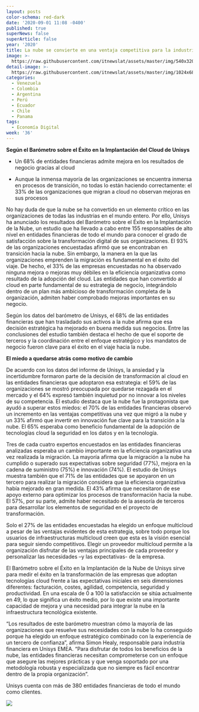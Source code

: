 ```yaml
---
layout: posts
color-schema: red-dark
date: '2020-09-01 11:08 -0400'
published: true
superNews: false
superArticle: false
year: '2020'
title: La nube se convierte en una ventaja competitiva para la industria financiera
image: >-
  https://raw.githubusercontent.com/itnewslat/assets/master/img/540x320/Cloud-Computing-p.jpg
detail-image: >-
  https://raw.githubusercontent.com/itnewslat/assets/master/img/1024x680/Cloud-Computing-g.jpg
categories:
  - Venezuela
  - Colombia
  - Argentina
  - Perú
  - Ecuador
  - Chile
  - Panama
tags:
  - Economía Digital
week: '36'
---
```

**Según el Barómetro sobre el Éxito en la Implantación del Cloud de Unisys**
 
- Un 68% de entidades financieras admite mejora en los resultados de negocio gracias al cloud

- Aunque la inmensa mayoría de las organizaciones se encuentra inmersa en procesos de transición, no todas lo están haciendo correctamente: el 33% de las organizaciones que migran a cloud no observan mejoras en sus procesos

No hay duda de que la nube se ha convertido en un elemento crítico en las organizaciones de todas las industrias en el mundo entero. Por ello, Unisys ha anunciado los resultados del Barómetro sobre el Éxito en la Implantación de la Nube, un estudio que ha llevado a cabo entre 155 responsables de alto nivel en entidades financieras de todo el mundo para conocer el grado de satisfacción sobre la transformación digital de sus organizaciones. El 93% de las organizaciones encuestadas afirmó que se encontraban en transición hacia la nube. Sin embargo, la manera en la que las organizaciones emprenden la migración es fundamental en el éxito del viaje. De hecho, el 33% de las empresas encuestadas no ha observado ninguna mejora o mejoras muy débiles en la eficiencia organizativa como resultado de la adopción del cloud. Las entidades que han convertido al cloud en parte fundamental de su estrategia de negocio, integrándolo dentro de un plan más ambicioso de transformación completa de la organización, admiten haber comprobado mejoras importantes  en su negocio. 

Según los datos del barómetro de Unisys, el 68% de las entidades financieras que han trasladado sus activos a la nube afirma que esa decisión estratégica ha mejorado en buena medida sus negocios. Entre las conclusiones del estudio también destaca el hecho de que el soporte de terceros y la coordinación entre el enfoque estratégico y los mandatos de negocio fueron clave para el éxito en el viaje hacia la nube. 

**El miedo a quedarse atrás como motivo de cambio**

De acuerdo con los datos del informe de Unisys, la ansiedad y la incertidumbre formaron parte de la decisión de transformación al cloud en las entidades financieras que adoptaron esa estrategia: el 59% de las organizaciones se mostró preocupada por quedarse rezagada en el mercado y el 64% expresó también inquietud por no innovar a los niveles de su competencia. El estudio destaca que la nube fue la protagonista que ayudó a superar estos miedos: el 70% de las entidades financieras observó un incremento en las ventajas competitivas una vez que migró a la nube y un 33% afirmó que invertir en innovación fue clave para la transición a la nube. El 65% esperaba como beneficio fundamental de la adopción de tecnologías cloud la seguridad en los datos y en la tecnología. 

Tres de cada cuatro expertos encuestados en las entidades financieras analizadas esperaba un cambio importante en la eficiencia organizativa una vez realizada la migración. La mayoría afirma que la migración a la nube ha cumplido o superado sus expectativas sobre seguridad (77%), mejora en la cadena de suministro (75%) e innovación (74%). El estudio de Unisys muestra también que el 71% de las entidades que se apoyaron en un tercero para realizar la migración considera que la eficiencia organizativa había mejorado en gran medida. El 43% afirma que necesitaron de ese apoyo externo para optimizar los procesos de transformación hacia la nube. El 57%, por su parte, admite haber necesitado de la asesoría de terceros para desarrollar los elementos de seguridad en el proyecto de transformación. 

Solo el 27% de las entidades encuestadas ha elegido un enfoque multicloud a pesar de las ventajas evidentes de esta estrategia, sobre todo porque los usuarios de infraestructuras multicloud creen que esta es la visión esencial para seguir siendo competitivos. Elegir un proveedor multicloud permite a la organización disfrutar de las ventajas principales de cada proveedor y personalizar las necesidades –y las expectativas- de la empresa. 

El Barómetro sobre el Éxito en la Implantación de la Nube de Unisys sirve para medir el éxito en la transformación de las empresas que adoptan tecnologías cloud frente a las expectativas iniciales en seis dimensiones diferentes: facturación, costes, agilidad, competencia, seguridad y productividad. En una escala de 0 a 100 la satisfacción se sitúa actualmente en 49, lo que significa un éxito medio, por lo que existe una importante capacidad de mejora y una necesidad para integrar la nube en la infraestructura tecnológica existente. 

“Los resultados de este barómetro muestran cómo la mayoría de las organizaciones que resuelve sus necesidades con la nube lo ha conseguido porque ha elegido un enfoque estratégico combinado con la experiencia de un tercero de confianza”, afirma Simon Healy, responsable para industria financiera en Unisys EMEA. “Para disfrutar de todos los beneficios de la nube, las entidades financieras necesitan comprometerse con un enfoque que asegure las mejores prácticas y que venga soportado por una metodología robusta y especializada que no siempre es fácil encontrar dentro de la propia organización”. 

Unisys cuenta con más de 380 entidades financieras de todo el mundo como clientes. 

<img src="https://tracker.metricool.com/c3po.jpg?hash=56f88a41e39ab42c063cc51676587a04"/>
